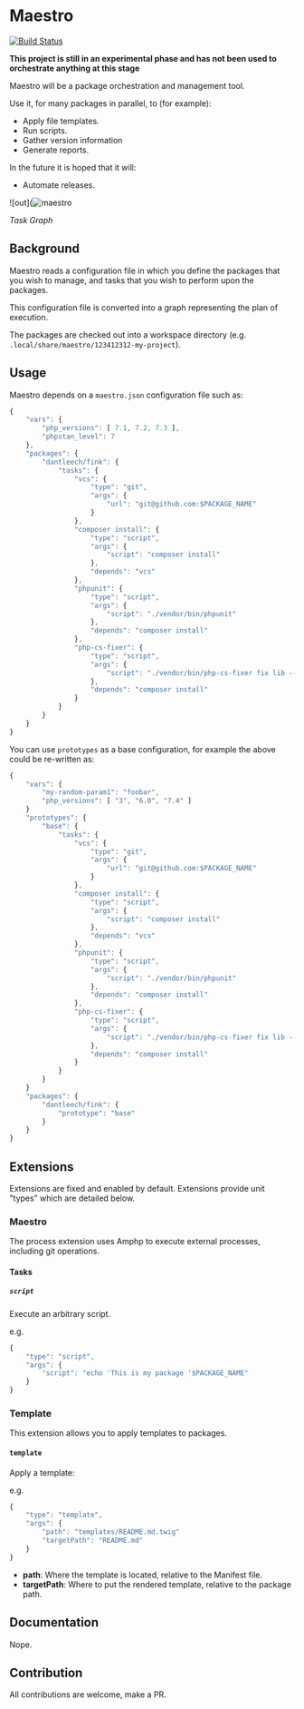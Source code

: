 Maestro
=======

[![Build Status](https://travis-ci.org/dantleech/maestro.svg?branch=master)](https://travis-ci.org/dantleech/maestro)

**This project is still in an experimental phase and has not been used to  orchestrate anything at this stage**

Maestro will be a package orchestration and management tool.

Use it, for many packages in parallel, to (for example):

- Apply file templates.
- Run scripts.
- Gather version information
- Generate reports.

In the future it is hoped that it will:

- Automate releases.

![out](![maestro](https://user-images.githubusercontent.com/530801/66256252-dc0bbe80-e783-11e9-9c68-26e9bcb2ce9e.png)

*Task Graph*

Background
----------

Maestro reads a configuration file in which you define the packages that you
wish to manage, and tasks that you wish to perform upon the packages.

This configuration file is converted into a graph representing the plan of
execution.

The packages are checked out into a workspace directory (e.g.
`.local/share/maestro/123412312-my-project`).

Usage
-----

Maestro depends on a `maestro.json` configuration file such as:

```javascript
{
    "vars": {
        "php_versions": [ 7.1, 7.2, 7.3 ],
        "phpstan_level": 7
    },
    "packages": {
        "dantleech/fink": {
            "tasks": {
                "vcs": {
                    "type": "git",
                    "args": {
                        "url": "git@github.com:$PACKAGE_NAME"
                    }
                },
                "composer install": {
                    "type": "script",
                    "args": {
                        "script": "composer install"
                    },
                    "depends": "vcs"
                },
                "phpunit": {
                    "type": "script",
                    "args": {
                        "script": "./vendor/bin/phpunit"
                    },
                    "depends": "composer install"
                },
                "php-cs-fixer": {
                    "type": "script",
                    "args": {
                        "script": "./vendor/bin/php-cs-fixer fix lib --dry-run"
                    },
                    "depends": "composer install"
                }
            }
        }
    }
}
```

You can use `prototypes` as a base configuration, for example the above could
be re-written as:

```javascript
{
    "vars": {
        "my-random-param1": "foobar",
        "php_versions": [ "3", "6.0", "7.4" ]
    }
    "prototypes": {
        "base": {
            "tasks": {
                "vcs": {
                    "type": "git",
                    "args": {
                        "url": "git@github.com:$PACKAGE_NAME"
                    }
                },
                "composer install": {
                    "type": "script",
                    "args": {
                        "script": "composer install"
                    },
                    "depends": "vcs"
                },
                "phpunit": {
                    "type": "script",
                    "args": {
                        "script": "./vendor/bin/phpunit"
                    },
                    "depends": "composer install"
                },
                "php-cs-fixer": {
                    "type": "script",
                    "args": {
                        "script": "./vendor/bin/php-cs-fixer fix lib --dry-run"
                    },
                    "depends": "composer install"
                }
            }
        }
    }
    "packages": {
        "dantleech/fink": {
            "prototype": "base"
        }
    }
}
```

Extensions
----------

Extensions are fixed and enabled by default. Extensions provide unit "types"
which are detailed below.

### Maestro

The process extension uses Amphp to execute external processes, including git
operations.

#### Tasks

##### `script`

Execute an arbitrary script.

e.g.

```javascript
{
    "type": "script",
    "args": {
        "script": "echo 'This is my package '$PACKAGE_NAME"
    }
}
```

### Template

This extension allows you to apply templates to packages.

#### `template`

Apply a template:

e.g.

```javascript
{
    "type": "template",
    "args": {
        "path": "templates/README.md.twig"
        "targetPath": "README.md"
    }
}
```

- **path**: Where the template is located, relative to the Manifest file.
- **targetPath**: Where to put the rendered template, relative to the package path.

Documentation
-------------

Nope.

Contribution
------------

All contributions are welcome, make a PR.
